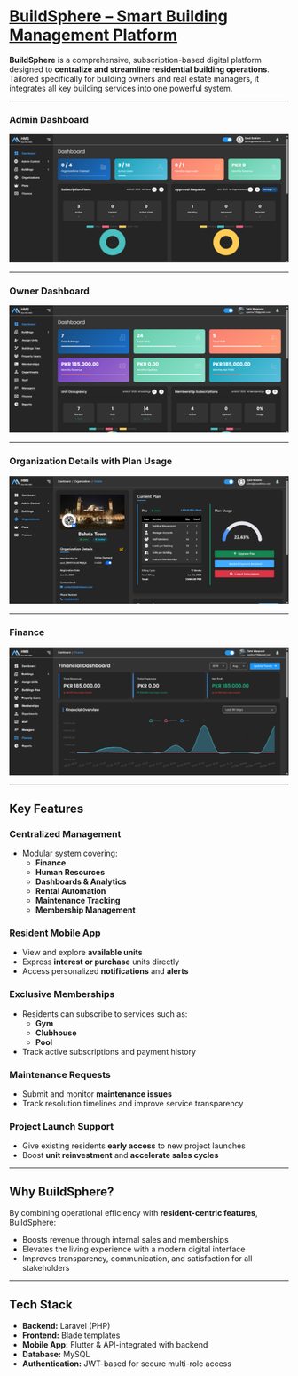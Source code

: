 # [BuildSphere – Smart Building Management Platform](https://risewithhms.com)

**BuildSphere** is a comprehensive, subscription-based digital platform designed to **centralize and streamline residential building operations**. Tailored specifically for building owners and real estate managers, it integrates all key building services into one powerful system.

---

### Admin Dashboard  
![Admin Dashboard](./public/uploads/sample/dashboard.png)

---

### Owner Dashboard  
![Owner Dashboard](./public/uploads/sample/dashboard2.png)

---

### Organization Details with Plan Usage  
![Organization Details](./public/uploads/sample/organizations.png)

---

### Finance  
![Finance Overview](./public/uploads/sample/finance.png)

---

## Key Features

### Centralized Management
- Modular system covering:
  - **Finance**
  - **Human Resources**
  - **Dashboards & Analytics**
  - **Rental Automation**
  - **Maintenance Tracking**
  - **Membership Management**

### Resident Mobile App
- View and explore **available units**
- Express **interest or purchase** units directly
- Access personalized **notifications** and **alerts**

### Exclusive Memberships
- Residents can subscribe to services such as:
  - **Gym**
  - **Clubhouse**
  - **Pool**
- Track active subscriptions and payment history

### Maintenance Requests
- Submit and monitor **maintenance issues**
- Track resolution timelines and improve service transparency

### Project Launch Support
- Give existing residents **early access** to new project launches
- Boost **unit reinvestment** and **accelerate sales cycles**

---

## Why BuildSphere?

By combining operational efficiency with **resident-centric features**, BuildSphere:
- Boosts revenue through internal sales and memberships
- Elevates the living experience with a modern digital interface
- Improves transparency, communication, and satisfaction for all stakeholders

---

## Tech Stack

- **Backend:** Laravel (PHP)
- **Frontend:** Blade templates
- **Mobile App:** Flutter & API-integrated with backend
- **Database:** MySQL
- **Authentication:** JWT-based for secure multi-role access
